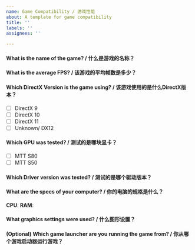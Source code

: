 ```yaml
---
name: Game Compatibility / 游戏性能
about: A template for game compatibility
title: ''
labels: ''
assignees: ''

---
```


#### What is the name of the game? / 什么是游戏的名称？

#### What is the average FPS? / 该游戏的平均帧数是多少？

#### Which DirectX Version is the game using? / 该游戏使用的是什么DirectX版本？
- [ ] DirectX 9
- [ ] DirectX 10
- [ ] DirectX 11
- [ ] Unknown/ DX12

#### Which GPU was tested? / 测试的是哪块显卡？
- [ ] MTT S80
- [ ] MTT S50

#### Which Driver version was tested? / 测试的是哪个驱动版本？

#### What are the specs of your computer? / 你的电脑的规格是什么？

**CPU**:
**RAM**:

#### What graphics settings were used? / 什么图形设置？

#### (Optional) Which game launcher are you running the game from? / 你从哪个游戏启动器运行游戏？
